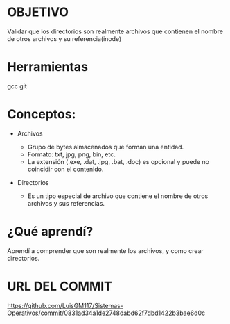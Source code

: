 # OBJETIVO
Validar que los directorios son realmente archivos que contienen el nombre de otros archivos y su referencia(inode)

# Herramientas
gcc
git

# Conceptos:

+ Archivos
	+ Grupo de bytes almacenados que forman una entidad.
	+ Formato: txt, jpg, png, bin, etc.
	+ La extensión (.exe, .dat, .jpg, .bat, .doc) es opcional y puede no coincidir con el contenido.
	
+ Directorios
	+ Es un tipo especial de archivo que contiene el nombre de otros archivos y sus referencias.
	
# ¿Qué aprendí?
Aprendí a comprender que son realmente los archivos, y como crear directorios.

# URL DEL COMMIT
https://github.com/LuisGM117/Sistemas-Operativos/commit/0831ad34a1de2748dabd62f7dbd1422b3bae6d0c

